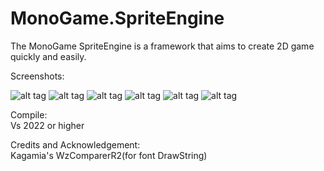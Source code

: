 # MonoGame.SpriteEngine
The MonoGame SpriteEngine is a framework that aims to create 2D game quickly and easily.  

Screenshots:  

![alt tag](https://imgur.com/OnWWPCal.jpg"")
![alt tag](https://imgur.com/YBcav63l.jpg"")
![alt tag](https://imgur.com/GzeyRIFl.jpg"")
![alt tag](https://imgur.com/777ekDAl.jpg"")
![alt tag](https://imgur.com/2kemt4yl.jpg"")
![alt tag](https://imgur.com/OZfKZ1ul.jpg"")

Compile:  
Vs 2022 or higher  

Credits and Acknowledgement:  
Kagamia's WzComparerR2(for font DrawString) 


